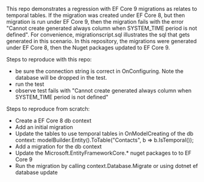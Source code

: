 This repo demonstrates a regression with EF Core 9 migrations as relates to temporal tables.  If the migration was created under EF Core 8, but then migration is run under EF Core 9, then the migration fails with the error "Cannot create generated always column when SYSTEM_TIME period is not defined".  For convenience, migrationscript.sql illustrates the sql that gets generated in this scenario.  In this repository, the migrations were generated under EF Core 8, then the Nuget packages updated to EF Core 9.

Steps to reproduce with this repo:
- be sure the connection string is correct in OnConfiguring.  Note the database will be dropped in the test.
- run the test
- observe test fails with "Cannot create generated always column when SYSTEM_TIME period is not defined"

Steps to reproduce from scratch:
- Create a EF Core 8 db context
- Add an initial migration
- Update the tables to use temporal tables in OnModelCreating of the db context:  modelBuilder.Entity<Contact>().ToTable("Contacts", b => b.IsTemporal());
- Add a migration for the db context
- Update the Microsoft.EntityFrameworkCore.* nuget packages to to EF Core 9 
- Run the migration by calling context.Database.Migrate or using dotnet ef database update
